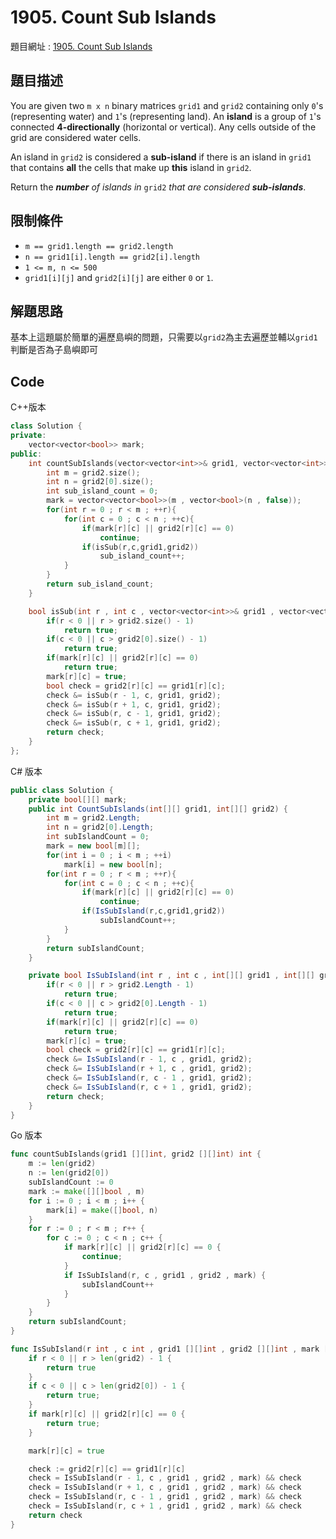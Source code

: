 # 1905. Count Sub Islands

題目網址 : [1905. Count Sub Islands](https://leetcode.com/problems/count-sub-islands/description)

## 題目描述

You are given two `m x n` binary matrices `grid1` and `grid2` containing only `0`'s (representing water) and `1`'s (representing land). An **island** is a group of `1`'s connected **4-directionally** (horizontal or vertical). Any cells outside of the grid are considered water cells.

An island in `grid2` is considered a **sub-island** if there is an island in `grid1` that contains **all** the cells that make up **this** island in `grid2`.

Return the _**number** of islands in_ `grid2` _that are considered **sub-islands**_.

## 限制條件

- `m == grid1.length == grid2.length`
- `n == grid1[i].length == grid2[i].length`
- `1 <= m, n <= 500`
- `grid1[i][j]` and `grid2[i][j]` are either `0` or `1`.

## 解題思路

基本上這題屬於簡單的遍歷島嶼的問題，只需要以`grid2`為主去遍歷並輔以`grid1`判斷是否為子島嶼即可

## Code

C++版本

```C++
class Solution {
private:
    vector<vector<bool>> mark;
public:
    int countSubIslands(vector<vector<int>>& grid1, vector<vector<int>>& grid2) {
        int m = grid2.size();
        int n = grid2[0].size();
        int sub_island_count = 0;
        mark = vector<vector<bool>>(m , vector<bool>(n , false));
        for(int r = 0 ; r < m ; ++r){
            for(int c = 0 ; c < n ; ++c){
                if(mark[r][c] || grid2[r][c] == 0)
                    continue;
                if(isSub(r,c,grid1,grid2))
                    sub_island_count++;
            }
        }
        return sub_island_count;
    }

    bool isSub(int r , int c , vector<vector<int>>& grid1 , vector<vector<int>>& grid2){
        if(r < 0 || r > grid2.size() - 1)
            return true;
        if(c < 0 || c > grid2[0].size() - 1)
            return true;
        if(mark[r][c] || grid2[r][c] == 0)
            return true;
        mark[r][c] = true;
        bool check = grid2[r][c] == grid1[r][c];
        check &= isSub(r - 1, c, grid1, grid2);
        check &= isSub(r + 1, c, grid1, grid2);
        check &= isSub(r, c - 1, grid1, grid2);
        check &= isSub(r, c + 1, grid1, grid2);
        return check;
    }
};
```

C# 版本

```C#
public class Solution {
    private bool[][] mark;
    public int CountSubIslands(int[][] grid1, int[][] grid2) {
        int m = grid2.Length;
        int n = grid2[0].Length;
        int subIslandCount = 0;
        mark = new bool[m][];
        for(int i = 0 ; i < m ; ++i)
            mark[i] = new bool[n];
        for(int r = 0 ; r < m ; ++r){
            for(int c = 0 ; c < n ; ++c){
                if(mark[r][c] || grid2[r][c] == 0)
                    continue;
                if(IsSubIsland(r,c,grid1,grid2))
                    subIslandCount++;
            }
        }
        return subIslandCount;
    }

    private bool IsSubIsland(int r , int c , int[][] grid1 , int[][] grid2){
        if(r < 0 || r > grid2.Length - 1)
            return true;
        if(c < 0 || c > grid2[0].Length - 1)
            return true;
        if(mark[r][c] || grid2[r][c] == 0)
            return true;
        mark[r][c] = true;
        bool check = grid2[r][c] == grid1[r][c];
        check &= IsSubIsland(r - 1, c , grid1, grid2);
        check &= IsSubIsland(r + 1, c , grid1, grid2);
        check &= IsSubIsland(r, c - 1 , grid1, grid2);
        check &= IsSubIsland(r, c + 1 , grid1, grid2);
        return check;
    }
}
```

Go 版本

```go
func countSubIslands(grid1 [][]int, grid2 [][]int) int {
    m := len(grid2)
    n := len(grid2[0])
    subIslandCount := 0
    mark := make([][]bool , m)
    for i := 0 ; i < m ; i++ {
        mark[i] = make([]bool, n)
    }
    for r := 0 ; r < m ; r++ {
        for c := 0 ; c < n ; c++ {
            if mark[r][c] || grid2[r][c] == 0 {
                continue;
            }
            if IsSubIsland(r, c , grid1 , grid2 , mark) {
                subIslandCount++
            }
        }
    }
    return subIslandCount;
}

func IsSubIsland(r int , c int , grid1 [][]int , grid2 [][]int , mark [][]bool) bool{
    if r < 0 || r > len(grid2) - 1 {
        return true
    }
    if c < 0 || c > len(grid2[0]) - 1 {
        return true;
    }
    if mark[r][c] || grid2[r][c] == 0 {
        return true;
    }

    mark[r][c] = true

    check := grid2[r][c] == grid1[r][c]
    check = IsSubIsland(r - 1, c , grid1 , grid2 , mark) && check
    check = IsSubIsland(r + 1, c , grid1 , grid2 , mark) && check
    check = IsSubIsland(r, c - 1 , grid1 , grid2 , mark) && check
    check = IsSubIsland(r, c + 1 , grid1 , grid2 , mark) && check
    return check
}
```
